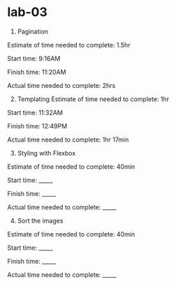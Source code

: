 # lab-03
1. Pagination

Estimate of time needed to complete: 1.5hr

Start time: 9:16AM

Finish time: 11:20AM

Actual time needed to complete: 2hrs

2. Templating
Estimate of time needed to complete: 1hr

Start time: 11:32AM

Finish time: 12:49PM

Actual time needed to complete: 1hr 17min

3. Styling with Flexbox

Estimate of time needed to complete: 40min

Start time: _____

Finish time: _____

Actual time needed to complete: _____

4. Sort the images

Estimate of time needed to complete: 40min

Start time: _____

Finish time: _____

Actual time needed to complete: _____